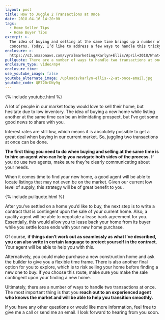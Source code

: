 ```yaml
---
layout: post
title: How to Juggle 2 Transactions at Once
date: 2018-04-16 14:20:00
tags:
  - Home Seller Tips
  - Home Buyer Tips
excerpt: >-
  The idea of buying and selling at the same time brings up a number of
  concerns. Today, I’d like to address a few ways to handle this tricky process.
enclosure: >-
  https://s3.amazonaws.com/vyralmarketing/Karlyn+Ellis/April+2018/What+to+Do+When+Buying+and+Selling+at+the+Same+Time.mp4
pullquote: There are a number of ways to handle two transactions at once.
enclosure_type: video/mp4
enclosure_time:
use_youtube_image: false
youtube_alternate_image: /uploads/karlyn-ellis--2-at-once-email.jpg
youtube_code: QR720rDNy9g
---
```


{% include youtube.html %}

A lot of people in our market today would love to sell their home, but hesitate due to low inventory. The idea of buying a new home while listing another at the same time can be an intimidating prospect, but I’ve got some good news to share with you.

Interest rates are still low, which means it is absolutely possible to get a great deal when buying in our current market. So, juggling two transactions at once can be done. 

**The first thing you need to do when buying and selling at the same time is to hire an agent who can help you navigate both sides of the process.** If you do use two agents, make sure they’re clearly communicating about your needs. 

When it comes time to find your new home, a good agent will be able to locate listings that may not even be on the market. Given our current low level of supply, this strategy will be of great benefit to you.

{% include pullquote.html %}

After you’ve settled on a home you’d like to buy, the next step is to write a contract that is contingent upon the sale of your current home. Also, a quality agent will be able to negotiate a lease back agreement for you. Essentially, this would allow you to lease back your home from its buyer while you settle loose ends with your new home purchase. 

Of course, **if things don’t work out as seamlessly as what I’ve described, you can also write in certain language to protect yourself in the contract.** Your agent will be able to help you with this.

Alternatively, you could make purchase a new construction home and ask the builder to give you a flexible time frame. There is also another final option for you to explore, which is to risk selling your home before finding a new one to buy. If you choose this route, make sure you make the sale contingent upon your finding a new home. 

Ultimately, there are a number of ways to handle two transactions at once. The most important thing is that you **reach out to an experienced agent who knows the market and will be able to help you transition smoothly.**

If you have any other questions or would like more information, feel free to give me a call or send me an email. I look forward to hearing from you soon.<br>